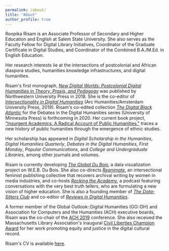 ```yaml
---
permalink: /about/
title: "About"
author_profile: true
---
```


Roopika Risam is an Associate Professor of Secondary and Higher Education and English at Salem State University. She also serves as the Faculty Fellow for Digital Library Initiatives, Coordinator of the Graduate Certificate in Digital Studies, and Coordinator of the Combined B.A./M.Ed. in English Education.

Her research interests lie at the intersections of postcolonial and African diaspora studies, humanities knowledge infrastructures, and digital humanities.

Risam's first monograph, [_New Digital Worlds: Postcolonial Digital Humanities in Theory, Praxis, and Pedagogy_](../ndw) was published by Northwestern University Press in 2018. She is the co-editor of [_Intersectionality in Digital Humanities_](../intersectionality) (Arc Humanities/Amsterdam University Press, 2019). Risam's co-edited collection [_The Digital Black Atlantic_](../dba) for the Debates in the Digital Humanities series (University of Minnesota Press) is forthcoming in 2020. Her current book project, ["Insurgent Academics: A Radical Account of Public Humanities,"](../insurgent-academics) traces a new history of public humanities through the emergence of ethnic studies.

Her scholarship has appeared in _Digital Scholarship in the Humanities_, _Digital Humanities Quarterly_, _Debates in the Digital Humanities_, _First Monday_, _Popular Communications_, and _College and Undergraduate Libraries_, among other journals and volumes.

Risam is currently developing [_The Global Du Bois_](../global-du-bois), a data visualization project on W.E.B. Du Bois. She also co-directs [_Reanimate_](../reanimate), an intersectional feminist publishing collective that recovers archival writing by women in media industries, and co-hosts [_Rocking the Academy_](../rta), a podcast featuring conversations with the very best truth tellers, who are formulating a new vision of higher education. She is also a founding member of [_The Data-Sitters Club_](../dsc) and co-editor of [_Reviews in Digital Humanities_](../reviews).

A former member of the Global Outlook::Digital Humanities (GO::DH) and Association for Computers and the Humanities (ACH) executive boards, Risam was the co-chair of the [ACH 2019](http://ach2019.ach.org/) conference. She also received the Massachusetts Library Association's inaugural [Civil Liberties Champion Award](https://www.bostonglobe.com/metro/globelocal/2018/10/05/salem-state-researcher-champion-social-justice/hD19GIS2zRIY1di09Fr0NI/story.html) for her work promoting equity and justice in the digital cultural record.

Risam's CV is available [here](../RisamCVNovember2019.pdf).
